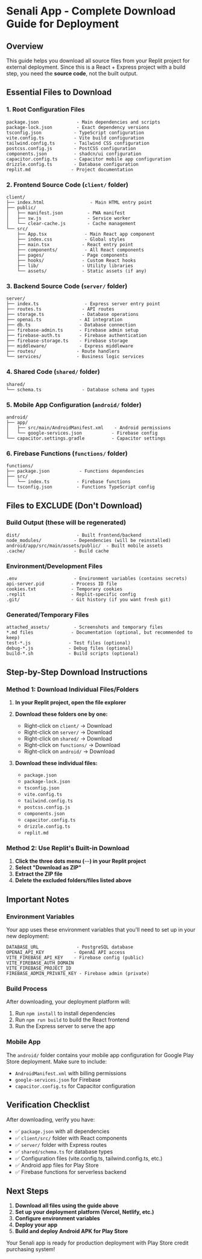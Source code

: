 # Senali App - Complete Download Guide for Deployment

## Overview
This guide helps you download all source files from your Replit project for external deployment. Since this is a React + Express project with a build step, you need the **source code**, not the built output.

## Essential Files to Download

### 1. Root Configuration Files
```
package.json              - Main dependencies and scripts
package-lock.json         - Exact dependency versions
tsconfig.json            - TypeScript configuration
vite.config.ts           - Vite build configuration
tailwind.config.ts       - Tailwind CSS configuration
postcss.config.js        - PostCSS configuration
components.json          - shadcn/ui configuration
capacitor.config.ts      - Capacitor mobile app configuration
drizzle.config.ts        - Database configuration
replit.md               - Project documentation
```

### 2. Frontend Source Code (`client/` folder)
```
client/
├── index.html                 - Main HTML entry point
├── public/
│   ├── manifest.json         - PWA manifest
│   ├── sw.js                 - Service worker
│   └── clear-cache.js        - Cache management
└── src/
    ├── App.tsx              - Main React app component
    ├── index.css            - Global styles
    ├── main.tsx            - React entry point
    ├── components/          - All React components
    ├── pages/              - Page components
    ├── hooks/              - Custom React hooks
    ├── lib/                - Utility libraries
    └── assets/             - Static assets (if any)
```

### 3. Backend Source Code (`server/` folder)
```
server/
├── index.ts                 - Express server entry point
├── routes.ts               - API routes
├── storage.ts              - Database operations
├── openai.ts              - AI integration
├── db.ts                  - Database connection
├── firebase-admin.ts      - Firebase admin setup
├── firebase-auth.ts       - Firebase authentication
├── firebase-storage.ts    - Firebase storage
├── middleware/            - Express middleware
├── routes/               - Route handlers
└── services/             - Business logic services
```

### 4. Shared Code (`shared/` folder)
```
shared/
└── schema.ts               - Database schema and types
```

### 5. Mobile App Configuration (`android/` folder)
```
android/
├── app/
│   ├── src/main/AndroidManifest.xml    - Android permissions
│   └── google-services.json           - Firebase config
└── capacitor.settings.gradle          - Capacitor settings
```

### 6. Firebase Functions (`functions/` folder)
```
functions/
├── package.json           - Functions dependencies
├── src/
│   └── index.ts          - Firebase functions
└── tsconfig.json         - Functions TypeScript config
```

## Files to EXCLUDE (Don't Download)

### Build Output (these will be regenerated)
```
dist/                     - Built frontend/backend
node_modules/            - Dependencies (will be reinstalled)
android/app/src/main/assets/public/  - Built mobile assets
.cache/                  - Build cache
```

### Environment/Development Files
```
.env                     - Environment variables (contains secrets)
api-server.pid          - Process ID file
cookies.txt             - Temporary cookies
.replit                 - Replit-specific config
.git/                   - Git history (if you want fresh git)
```

### Generated/Temporary Files
```
attached_assets/         - Screenshots and temporary files
*.md files              - Documentation (optional, but recommended to keep)
test-*.js              - Test files (optional)
debug-*.js             - Debug files (optional)
build-*.sh             - Build scripts (optional)
```

## Step-by-Step Download Instructions

### Method 1: Download Individual Files/Folders

1. **In your Replit project, open the file explorer**
2. **Download these folders one by one:**
   - Right-click on `client/` → Download
   - Right-click on `server/` → Download
   - Right-click on `shared/` → Download
   - Right-click on `functions/` → Download
   - Right-click on `android/` → Download

3. **Download these individual files:**
   - `package.json`
   - `package-lock.json`
   - `tsconfig.json`
   - `vite.config.ts`
   - `tailwind.config.ts`
   - `postcss.config.js`
   - `components.json`
   - `capacitor.config.ts`
   - `drizzle.config.ts`
   - `replit.md`

### Method 2: Use Replit's Built-in Download

1. **Click the three dots menu (⋯) in your Replit project**
2. **Select "Download as ZIP"**
3. **Extract the ZIP file**
4. **Delete the excluded folders/files listed above**

## Important Notes

### Environment Variables
Your app uses these environment variables that you'll need to set up in your new deployment:
```
DATABASE_URL              - PostgreSQL database
OPENAI_API_KEY           - OpenAI API access
VITE_FIREBASE_API_KEY    - Firebase config (public)
VITE_FIREBASE_AUTH_DOMAIN
VITE_FIREBASE_PROJECT_ID
FIREBASE_ADMIN_PRIVATE_KEY - Firebase admin (private)
```

### Build Process
After downloading, your deployment platform will:
1. Run `npm install` to install dependencies
2. Run `npm run build` to build the React frontend
3. Run the Express server to serve the app

### Mobile App
The `android/` folder contains your mobile app configuration for Google Play Store deployment. Make sure to include:
- `AndroidManifest.xml` with billing permissions
- `google-services.json` for Firebase
- `capacitor.config.ts` for Capacitor configuration

## Verification Checklist

After downloading, verify you have:
- ✅ `package.json` with all dependencies
- ✅ `client/src/` folder with React components
- ✅ `server/` folder with Express routes
- ✅ `shared/schema.ts` for database types
- ✅ Configuration files (vite.config.ts, tailwind.config.ts, etc.)
- ✅ Android app files for Play Store
- ✅ Firebase functions for serverless backend

## Next Steps

1. **Download all files using the guide above**
2. **Set up your deployment platform (Vercel, Netlify, etc.)**
3. **Configure environment variables**
4. **Deploy your app**
5. **Build and deploy Android APK for Play Store**

Your Senali app is ready for production deployment with Play Store credit purchasing system!